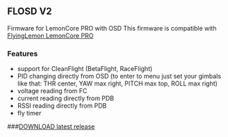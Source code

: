 ## FLOSD V2
Firmware for LemonCore PRO with OSD
This firmware is compatible with [FlyingLemon LemonCore PRO](https://flyinglemon.eu/glowna/25-lemoncore-pro-pdb.html)
### Features
* support for CleanFlight (BetaFlight, RaceFlight)
* PID changing directly from OSD (to enter to menu just set your gimbals like that: THR center, YAW max right, PITCH max top, ROLL max right)
* voltage reading from FC
* current reading directly from PDB
* RSSI reading directly from PDB
* fly timer

###[DOWNLOAD latest release](https://github.com/flyinglemonfpv/FLOSD_CF/releases)



